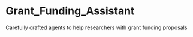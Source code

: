 # Grant_Funding_Assistant
Carefully crafted agents to help researchers with grant funding proposals
